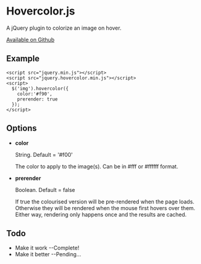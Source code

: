 
Hovercolor.js
=============

A jQuery plugin to colorize an image on hover.

[Available on Github](github.com/mrchimp/hovercolor)

Example
-------

    <script src="jquery.min.js"></script>
    <script src="jquery.hovercolor.min.js"></script>
    <script>
      $('img').hovercolor({
        color:'#f90',
        prerender: true
      });
    </script>

Options
-------

* __color__

  String. Default = '#f00'
  
  The color to apply to the image(s). Can be in #fff or #ffffff format.

* __prerender__

  Boolean. Default = false
  
  If true the colourised version will be pre-rendered when the page loads. Otherwise they will be rendered when the mouse first hovers over them. Either way, rendering only happens once and the results are cached.

Todo
----

* Make it work --Complete!
* Make it better --Pending...